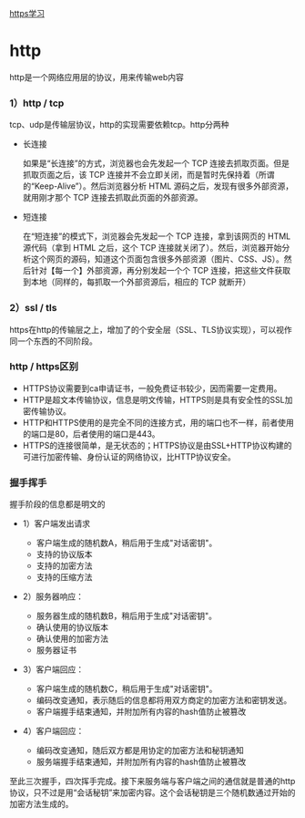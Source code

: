 [https学习](https://www.jianshu.com/p/a677fecec927)

# http
http是一个网络应用层的协议，用来传输web内容


### 1）http / tcp
tcp、udp是传输层协议，http的实现需要依赖tcp。http分两种
- 长连接

  如果是“长连接”的方式，浏览器也会先发起一个 TCP 连接去抓取页面。但是抓取页面之后，该 TCP 连接并不会立即关闭，而是暂时先保持着（所谓的“Keep-Alive”）。然后浏览器分析 HTML 源码之后，发现有很多外部资源，就用刚才那个 TCP 连接去抓取此页面的外部资源。

- 短连接

  在“短连接”的模式下，浏览器会先发起一个 TCP 连接，拿到该网页的 HTML 源代码（拿到 HTML 之后，这个 TCP 连接就关闭了）。然后，浏览器开始分析这个网页的源码，知道这个页面包含很多外部资源（图片、CSS、JS）。然后针对【每一个】外部资源，再分别发起一个个 TCP 连接，把这些文件获取到本地（同样的，每抓取一个外部资源后，相应的 TCP 就断开）


### 2）ssl / tls
https在http的传输层之上，增加了的个安全层（SSL、TLS协议实现），可以视作同一个东西的不同阶段。


### http / https区别
- HTTPS协议需要到ca申请证书，一般免费证书较少，因而需要一定费用。
- HTTP是超文本传输协议，信息是明文传输，HTTPS则是具有安全性的SSL加密传输协议。
- HTTP和HTTPS使用的是完全不同的连接方式，用的端口也不一样，前者使用的端口是80，后者使用的端口是443。
- HTTPS的连接很简单，是无状态的；HTTPS协议是由SSL+HTTP协议构建的可进行加密传输、身份认证的网络协议，比HTTP协议安全。


### 握手挥手
握手阶段的信息都是明文的

- 1）客户端发出请求

    - 客户端生成的随机数A，稍后用于生成"对话密钥"。
    - 支持的协议版本
    - 支持的加密方法
    - 支持的压缩方法

- 2）服务器响应：

    - 服务器生成的随机数B，稍后用于生成"对话密钥"。
    - 确认使用的协议版本
    - 确认使用的加密方法
    - 服务器证书

- 3）客户端回应：

    - 客户端生成的随机数C，稍后用于生成"对话密钥"。
    - 编码改变通知，表示随后的信息都将用双方商定的加密方法和密钥发送。
    - 客户端握手结束通知，并附加所有内容的hash值防止被篡改

- 4）客户端回应：

    - 编码改变通知，随后双方都是用协定的加密方法和秘钥通知
    - 服务端握手结束通知，并附加所有内容的hash值防止被篡改

至此三次握手，四次挥手完成。接下来服务端与客户端之间的通信就是普通的http协议，只不过是用“会话秘钥”来加密内容。这个会话秘钥是三个随机数通过开始的加密方法生成的。
